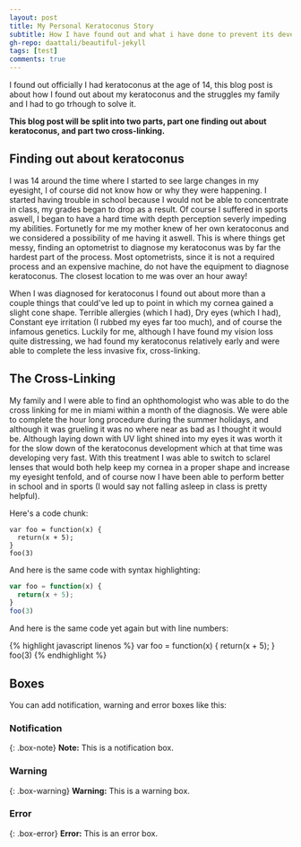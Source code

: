 ```yaml
---
layout: post
title: My Personal Keratoconus Story
subtitle: How I have found out and what i have done to prevent its development
gh-repo: daattali/beautiful-jekyll
tags: [test]
comments: true
---
```


I found out officially I had keratoconus at the age of 14, this blog post is  about how I found out about my keratoconus and the struggles my family and I had to go trhough to solve it.

**This blog post will be split into two parts, part one finding out about keratoconus, and part two cross-linking.**

## Finding out about keratoconus

I was 14 around the time where I started to see large changes in my eyesight, I of course did not know how or why they were happening. I started having trouble in school because I would not be able to concentrate in class, my grades began to drop as a result. Of course I suffered in sports aswell, I began to have a hard time with depth perception severly impeding my abilities. Fortunetly for me my mother knew of her own keratoconus and we considered a possibility of me having it aswell. This is where things get messy, finding an optometrist to diagnose my keratoconus was by far the hardest part of the process. Most optometrists, since it is not a required process and an expensive machine, do not have the equipment to diagnose keratoconus. The closest location to me was over an hour away! 

When I was diagnosed for keratoconus I found out about more than a couple things that could've led up to point in which my cornea gained a slight cone shape. Terrible allergies (which I had), Dry eyes (which I had), Constant eye irritation (I rubbed my eyes far too much), and of course the infamous genetics. Luckily for me, although I have found my vision loss quite distressing, we had found my keratoconus relatively early and were able to complete the less invasive fix, cross-linking.

## The Cross-Linking

My family and I were able to find an ophthomologist who was able to do the cross linking for me in miami within a month of the diagnosis. We were able to complete the hour long procedure during the summer holidays, and although it was grueling it was no where near as bad as I thought it would be. Although laying down with UV light shined into my eyes it was worth it for the slow down of the keratoconus development which at that time was developing very fast. With this treatment I was able to switch to sclarel lenses that would both help keep my cornea in a proper shape and increase my eyesight tenfold, and of course now I have been able to perform better in school and in sports (I would say not falling asleep in class is pretty helpful). 

Here's a code chunk:

~~~
var foo = function(x) {
  return(x + 5);
}
foo(3)
~~~

And here is the same code with syntax highlighting:

```javascript
var foo = function(x) {
  return(x + 5);
}
foo(3)
```

And here is the same code yet again but with line numbers:

{% highlight javascript linenos %}
var foo = function(x) {
  return(x + 5);
}
foo(3)
{% endhighlight %}

## Boxes
You can add notification, warning and error boxes like this:

### Notification

{: .box-note}
**Note:** This is a notification box.

### Warning

{: .box-warning}
**Warning:** This is a warning box.

### Error

{: .box-error}
**Error:** This is an error box.
